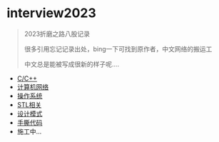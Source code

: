 # interview2023

> 2023折磨之路八股记录
> 
> 很多引用忘记记录出处，bing一下可找到原作者，中文网络的搬运工
> 
> 中文总是能被写成很新的样子呢....

- [C/C++](./C++.md)
- [计算机网络](./networking.md)
- [操作系统](./os.md)
- [STL相关](./STL.md)
- [设计模式](./pattern.md)
- [手撕代码](./algorithm.md)
- 施工中...